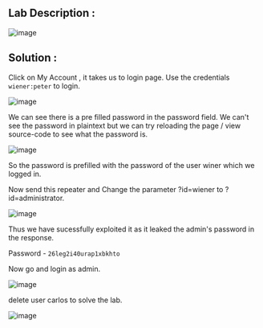 ## Lab Description :

![image](https://github.com/ananthan05/Portswigger_labs/assets/140697378/d124bdff-5c9f-4193-9ea7-5ba64b5b93ef)

## Solution :

Click on My Account , it takes us to login page. Use the credentials `wiener:peter` to login.

![image](https://github.com/ananthan05/Portswigger_labs/assets/140697378/01b40cb9-0cf5-4c89-ac07-d6877f534e92)

We can see there is a pre filled password in the password field. We can't see the password in plaintext but we can try reloading the page / view source-code to see what the password is.

![image](https://github.com/ananthan05/Portswigger_labs/assets/140697378/c4b377ea-b6b5-499f-aa76-9da9f496a61f)

So the password is prefilled with the password of the user winer which we logged in.

Now send this repeater and Change the parameter ?id=wiener to ?id=administrator.

![image](https://github.com/ananthan05/Portswigger_labs/assets/140697378/769baa93-5cbc-47e8-90df-a769a3606ebe)

Thus we have sucessfully exploited it as it leaked the admin's password in the response.

Password - `26leg2i40urap1xbkhto`

Now go and  login as admin. 

![image](https://github.com/ananthan05/Portswigger_labs/assets/140697378/59b21fca-483a-45af-bd83-f4ebc85f9330)

delete user carlos to solve the lab.

![image](https://github.com/ananthan05/Portswigger_labs/assets/140697378/ae6f3519-ec37-448f-9e6b-1429609a52aa)
